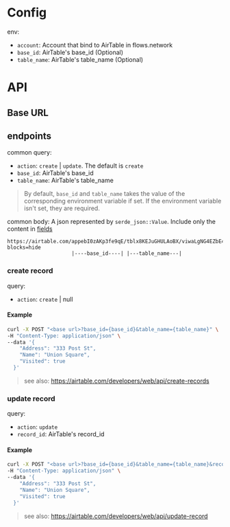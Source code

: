 # Config
env:
- `account`: Account that bind to AirTable in flows.network
- `base_id`: AirTable's base_id (Optional)
- `table_name`: AirTable's table_name (Optional)

# API

## Base URL
> <lambda url>

## endpoints

common query:
- `action`: `create` | `update`. The default is `create`
- `base_id`: AirTable's base_id
- `table_name`: AirTable's table_name

> By default, `base_id` and `table_name` takes the value of the corresponding environment variable if set.
> If the environment variable isn't set, they are required.

common body:
A json represented by `serde_json::Value`. Include only the content in [fields](https://airtable.com/developers/web/api/create-records#request-fields)

```
https://airtable.com/appebI0zAKp3fe9qE/tblx8KEJuGHULAoBX/viwaLgNG4EZbE4NMo?blocks=hide
                     |----base_id----| |---table_name---|
```

### create record
query:
- `action`: `create` | null

#### Example
```bash
curl -X POST "<base url>?base_id={base_id}&table_name={table_name}" \
-H "Content-Type: application/json" \
--data '{
    "Address": "333 Post St",
    "Name": "Union Square",
    "Visited": true
  }'
```

> see also: https://airtable.com/developers/web/api/create-records

### update record
query:
- `action`: `update`
- `record_id`: AirTable's record_id

#### Example
```bash
curl -X POST "<base url>?base_id={base_id}&table_name={table_name}&record_id={record_id}&action={update}" \
-H "Content-Type: application/json" \
--data '{
    "Address": "333 Post St",
    "Name": "Union Square",
    "Visited": true
  }'
```

> see also: https://airtable.com/developers/web/api/update-record
